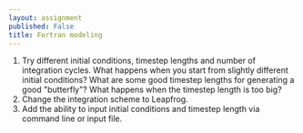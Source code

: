 ```yaml
---
layout: assignment
published: False
title: Fortran modeling
---
```


1. Try different initial conditions, timestep lengths and number of integration cycles. What happens when you start from slightly different initial conditions? What are some good timestep lengths for generating a good "butterfly"? What happens when the timestep length is too big?
2. Change the integration scheme to Leapfrog.
3. Add the ability to input initial conditions and timestep length via command line or input file.
